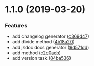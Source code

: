 # 1.1.0 (2019-03-20)


### Features

* add changelog generator ([c369d47](https://github.com/fczbkk/workshop-js-tools-2019-03-20/commit/c369d47))
* add divide method ([4b18a20](https://github.com/fczbkk/workshop-js-tools-2019-03-20/commit/4b18a20))
* add jsdoc docs generator ([9d571dd](https://github.com/fczbkk/workshop-js-tools-2019-03-20/commit/9d571dd))
* add method ([c2c0aeb](https://github.com/fczbkk/workshop-js-tools-2019-03-20/commit/c2c0aeb))
* add version task ([84ba536](https://github.com/fczbkk/workshop-js-tools-2019-03-20/commit/84ba536))



